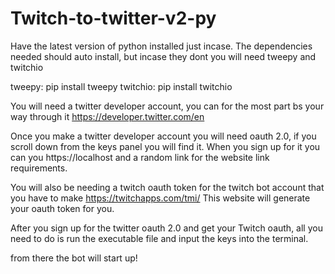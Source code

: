 # Twitch-to-twitter-v2-py

Have the latest version of python installed just incase. The dependencies needed should auto install, but incase they dont you will need tweepy and twitchio

tweepy: pip install tweepy
twitchio: pip install twitchio

You will need a twitter developer account, you can for the most part bs your way through it 
https://developer.twitter.com/en

Once you make a twitter developer account you will need oauth 2.0, if you scroll down from the keys panel you will find it. 
When you sign up for it you can you https://localhost and a random link for the website link requirements. 

You will also be needing a twitch oauth token for the twitch bot account that you have to make
https://twitchapps.com/tmi/
This website will generate your oauth token for you.

After you sign up for the twitter oauth 2.0 and get your Twitch oauth, all you need to do is run the executable file and input 
the keys into the terminal.

from there the bot will start up!
